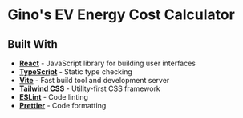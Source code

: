 # Gino's EV Energy Cost Calculator

## Built With

- **[React](https://react.dev)** - JavaScript library for building user interfaces
- **[TypeScript](https://www.typescriptlang.org)** - Static type checking
- **[Vite](https://vite.dev)** - Fast build tool and development server
- **[Tailwind CSS](https://tailwindcss.com)** - Utility-first CSS framework
- **[ESLint](https://eslint.org)** - Code linting
- **[Prettier](https://prettier.io)** - Code formatting
